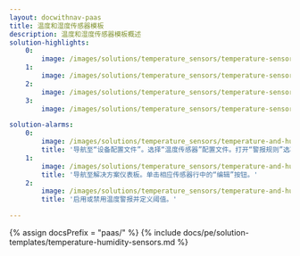 ```yaml
---
layout: docwithnav-paas
title: 温度和湿度传感器模板
description: 温度和湿度传感器模板概述
solution-highlights:
    0:
        image: /images/solutions/temperature_sensors/temperature-sensors-1.png
    1:
        image: /images/solutions/temperature_sensors/temperature-sensors-2.png
    2:
        image: /images/solutions/temperature_sensors/temperature-sensors-3.png
    3:
        image: /images/solutions/temperature_sensors/temperature-sensors-4.png

solution-alarms:
    0:
        image: /images/solutions/temperature_sensors/temperature-and-humidity-alarm-rules-src.png
        title: '导航至“设备配置文件”。选择“温度传感器”配置文件。打开“警报规则”选项卡。'
    1:
        image: /images/solutions/temperature_sensors/temperature-and-humidity-edit-device-btn-src.png
        title: '导航至解决方案仪表板。单击相应传感器行中的“编辑”按钮。'
    2:
        image: /images/solutions/temperature_sensors/temperature-and-humidity-edit-device-src.png
        title: '启用或禁用温度警报并定义阈值。'

---
```


{% assign docsPrefix = "paas/" %}
{% include docs/pe/solution-templates/temperature-humidity-sensors.md %}